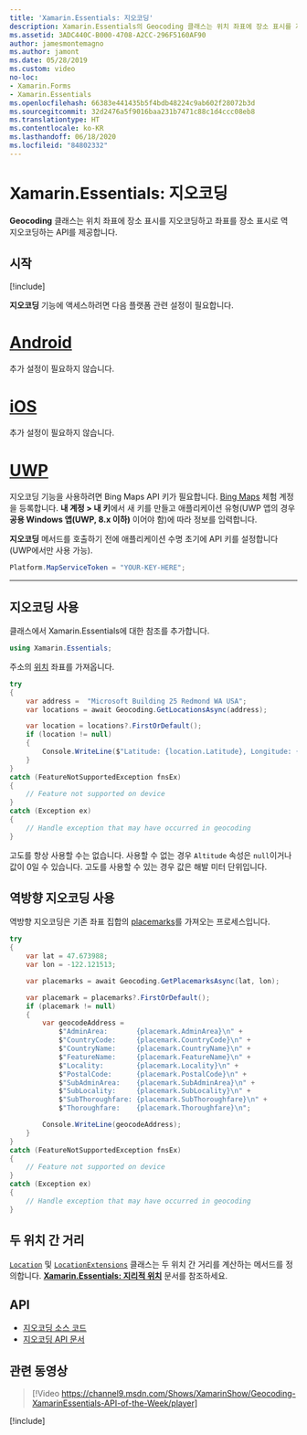 ```yaml
---
title: 'Xamarin.Essentials: 지오코딩'
description: Xamarin.Essentials의 Geocoding 클래스는 위치 좌표에 장소 표시를 지오코딩하고 좌표를 장소 표시로 역 지오코딩하는 API를 제공합니다.
ms.assetid: 3ADC440C-B000-4708-A2CC-296F5160AF90
author: jamesmontemagno
ms.author: jamont
ms.date: 05/28/2019
ms.custom: video
no-loc:
- Xamarin.Forms
- Xamarin.Essentials
ms.openlocfilehash: 66383e441435b5f4bdb48224c9ab602f28072b3d
ms.sourcegitcommit: 32d2476a5f9016baa231b7471c88c1d4ccc08eb8
ms.translationtype: HT
ms.contentlocale: ko-KR
ms.lasthandoff: 06/18/2020
ms.locfileid: "84802332"
---
```

# <a name="xamarinessentials-geocoding"></a>Xamarin.Essentials: 지오코딩

**Geocoding** 클래스는 위치 좌표에 장소 표시를 지오코딩하고 좌표를 장소 표시로 역 지오코딩하는 API를 제공합니다.

## <a name="get-started"></a>시작

[!include[](~/essentials/includes/get-started.md)]

**지오코딩** 기능에 액세스하려면 다음 플랫폼 관련 설정이 필요합니다.

# <a name="android"></a>[Android](#tab/android)

추가 설정이 필요하지 않습니다.

# <a name="ios"></a>[iOS](#tab/ios)

추가 설정이 필요하지 않습니다.

# <a name="uwp"></a>[UWP](#tab/uwp)

지오코딩 기능을 사용하려면 Bing Maps API 키가 필요합니다. [Bing Maps](https://www.bingmapsportal.com/) 체험 계정을 등록합니다. **내 계정 &gt; 내 키**에서 새 키를 만들고 애플리케이션 유형(UWP 앱의 경우 **공용 Windows 앱(UWP, 8.x 이하)** 이어야 함)에 따라 정보를 입력합니다.

**지오코딩** 메서드를 호출하기 전에 애플리케이션 수명 초기에 API 키를 설정합니다(UWP에서만 사용 가능).

```csharp
Platform.MapServiceToken = "YOUR-KEY-HERE";
```

-----

## <a name="using-geocoding"></a>지오코딩 사용

클래스에서 Xamarin.Essentials에 대한 참조를 추가합니다.

```csharp
using Xamarin.Essentials;
```

주소의 [위치](xref:Xamarin.Essentials.Location) 좌표를 가져옵니다.

```csharp
try
{
    var address =  "Microsoft Building 25 Redmond WA USA";
    var locations = await Geocoding.GetLocationsAsync(address);

    var location = locations?.FirstOrDefault();
    if (location != null)
    {
        Console.WriteLine($"Latitude: {location.Latitude}, Longitude: {location.Longitude}, Altitude: {location.Altitude}");
    }
}
catch (FeatureNotSupportedException fnsEx)
{
    // Feature not supported on device
}
catch (Exception ex)
{
    // Handle exception that may have occurred in geocoding
}
```

고도를 항상 사용할 수는 없습니다. 사용할 수 없는 경우 `Altitude` 속성은 `null`이거나 값이 0일 수 있습니다. 고도를 사용할 수 있는 경우 값은 해발 미터 단위입니다.

## <a name="using-reverse-geocoding"></a>역방향 지오코딩 사용

역방향 지오코딩은 기존 좌표 집합의 [placemarks](xref:Xamarin.Essentials.Placemark)를 가져오는 프로세스입니다.

```csharp
try
{
    var lat = 47.673988;
    var lon = -122.121513;

    var placemarks = await Geocoding.GetPlacemarksAsync(lat, lon);

    var placemark = placemarks?.FirstOrDefault();
    if (placemark != null)
    {
        var geocodeAddress =
            $"AdminArea:       {placemark.AdminArea}\n" +
            $"CountryCode:     {placemark.CountryCode}\n" +
            $"CountryName:     {placemark.CountryName}\n" +
            $"FeatureName:     {placemark.FeatureName}\n" +
            $"Locality:        {placemark.Locality}\n" +
            $"PostalCode:      {placemark.PostalCode}\n" +
            $"SubAdminArea:    {placemark.SubAdminArea}\n" +
            $"SubLocality:     {placemark.SubLocality}\n" +
            $"SubThoroughfare: {placemark.SubThoroughfare}\n" +
            $"Thoroughfare:    {placemark.Thoroughfare}\n";

        Console.WriteLine(geocodeAddress);
    }
}
catch (FeatureNotSupportedException fnsEx)
{
    // Feature not supported on device
}
catch (Exception ex)
{
    // Handle exception that may have occurred in geocoding
}
```

## <a name="distance-between-two-locations"></a>두 위치 간 거리

[`Location`](xref:Xamarin.Essentials.Location) 및 [`LocationExtensions`](xref:Xamarin.Essentials.LocationExtensions) 클래스는 두 위치 간 거리를 계산하는 메서드를 정의합니다. [ **Xamarin.Essentials: 지리적 위치**](geolocation.md#calculate-distance) 문서를 참조하세요.

## <a name="api"></a>API

- [지오코딩 소스 코드](https://github.com/xamarin/Essentials/tree/main/Xamarin.Essentials/Geocoding)
- [지오코딩 API 문서](xref:Xamarin.Essentials.Geocoding)

## <a name="related-video"></a>관련 동영상

> [!Video https://channel9.msdn.com/Shows/XamarinShow/Geocoding-XamarinEssentials-API-of-the-Week/player]

[!include[](~/essentials/includes/xamarin-show-essentials.md)]
